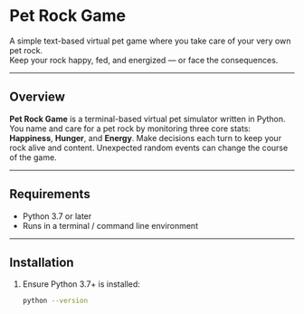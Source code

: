 # Pet Rock Game

A simple text-based virtual pet game where you take care of your very own pet rock.  
Keep your rock happy, fed, and energized — or face the consequences.

---

## Overview

**Pet Rock Game** is a terminal-based virtual pet simulator written in Python. You name and care for a pet rock by monitoring three core stats: **Happiness**, **Hunger**, and **Energy**. Make decisions each turn to keep your rock alive and content. Unexpected random events can change the course of the game.

---

## Requirements

- Python 3.7 or later  
- Runs in a terminal / command line environment

---

## Installation

1. Ensure Python 3.7+ is installed:
   ```bash
   python --version
